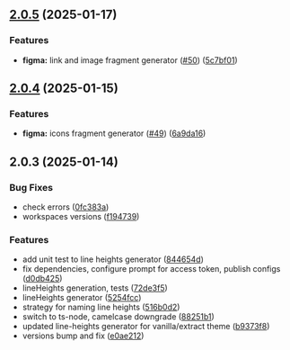 ## [2.0.5](https://github.com/atls/figma/compare/@atls/figma-theme-line-heights-generator@2.0.4...@atls/figma-theme-line-heights-generator@2.0.5) (2025-01-17)

### Features

- **figma:** link and image fragment generator ([#50](https://github.com/atls/figma/issues/50)) ([5c7bf01](https://github.com/atls/figma/commit/5c7bf013046f44d038a763f9ee2d8ad263c2a69f))

## [2.0.4](https://github.com/atls/figma/compare/@atls/figma-theme-line-heights-generator@2.0.3...@atls/figma-theme-line-heights-generator@2.0.4) (2025-01-15)

### Features

- **figma:** icons fragment generator ([#49](https://github.com/atls/figma/issues/49)) ([6a9da16](https://github.com/atls/figma/commit/6a9da16b8312ff8a5ea2cb2d46f506f8927b0e3c))

## 2.0.3 (2025-01-14)

### Bug Fixes

- check errors ([0fc383a](https://github.com/atls/figma/commit/0fc383ad2de8e24a500bb41b88446a76e39521a8))
- workspaces versions ([f194739](https://github.com/atls/figma/commit/f1947396015b90ce5dbb913549f9ff6bb13059b8))

### Features

- add unit test to line heights generator ([844654d](https://github.com/atls/figma/commit/844654d4ddfe087f590a37387afdfd610deddfc3))
- fix dependencies, configure prompt for access token, publish configs ([d0db425](https://github.com/atls/figma/commit/d0db42522e5a90b1da9a81afd633ea1cd59002fa))
- lineHeights generation, tests ([72de3f5](https://github.com/atls/figma/commit/72de3f5099dc0e4a815de7654fd8a8a9a94e6433))
- lineHeights generator ([5254fcc](https://github.com/atls/figma/commit/5254fcc67413039a1a1e6228e809cd1e7e0e6f49))
- strategy for naming line heights ([516b0d2](https://github.com/atls/figma/commit/516b0d2abef8eaa3f47937102d7c696cbdda0836))
- switch to ts-node, camelcase downgrade ([88251b1](https://github.com/atls/figma/commit/88251b1656f9d21b72a54f797e17a3649d87b540))
- updated line-heights generator for vanilla/extract theme ([b9373f8](https://github.com/atls/figma/commit/b9373f8a2c9bf9ff5b4c691bb5d56a43d5355b98))
- versions bump and fix ([e0ae212](https://github.com/atls/figma/commit/e0ae2123cfe154812d7050e93e2fb150e1a3c331))
